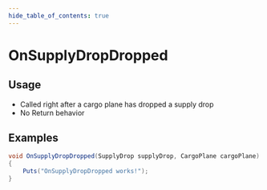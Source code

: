 ```yaml
---
hide_table_of_contents: true
---
```


# OnSupplyDropDropped

## Usage

* Called right after a cargo plane has dropped a supply drop
* No Return behavior

## Examples

```csharp title=""
void OnSupplyDropDropped(SupplyDrop supplyDrop, CargoPlane cargoPlane)
{
    Puts("OnSupplyDropDropped works!");
}
```
